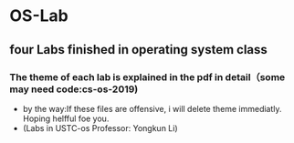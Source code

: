 # OS-Lab
## four Labs finished in operating system class
### The theme of each lab is explained in the pdf in detail（some may need code:cs-os-2019)
* by the way:If these files are offensive, i will delete theme immediatly.  Hoping helfful foe you.   
* (Labs in USTC-os Professor: Yongkun Li)
